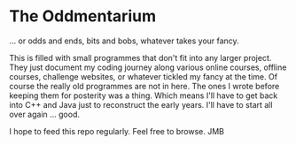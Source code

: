 # The Oddmentarium
... or odds and ends, bits and bobs, whatever takes your fancy.

This is filled with small programmes that don't fit into any larger project. They just document my coding journey along various online courses, offline courses, challenge websites, or whatever tickled my fancy at the time. Of course the really old programmes are not in here. The ones I wrote before keeping them for posterity was a thing. Which means I'll have to get back into C++ and Java just to reconstruct the early years. I'll have to start all over again ... good.

I hope to feed this repo regularly. Feel free to browse.
JMB
